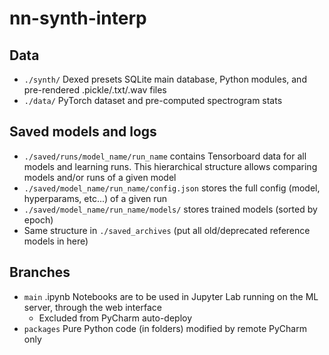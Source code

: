 # nn-synth-interp

## Data

* ```./synth/``` Dexed presets SQLite main database, Python modules, and pre-rendered .pickle/.txt/.wav files
* ```./data/``` PyTorch dataset and pre-computed spectrogram stats

## Saved models and logs
* ```./saved/runs/model_name/run_name``` contains Tensorboard data for all models and learning runs. This
  hierarchical structure allows comparing models and/or runs of a given model 
* ```./saved/model_name/run_name/config.json``` stores the full config (model, hyperparams, etc...) of a given run  
* ```./saved/model_name/run_name/models/```  stores trained models (sorted by epoch)
* Same structure in ```./saved_archives``` (put all old/deprecated reference models in here)

## Branches

* ```main``` .ipynb Notebooks are to be used in Jupyter Lab running on the ML server, through the web interface
    * Excluded from PyCharm auto-deploy
* ```packages``` Pure Python code (in folders) modified by remote PyCharm only
